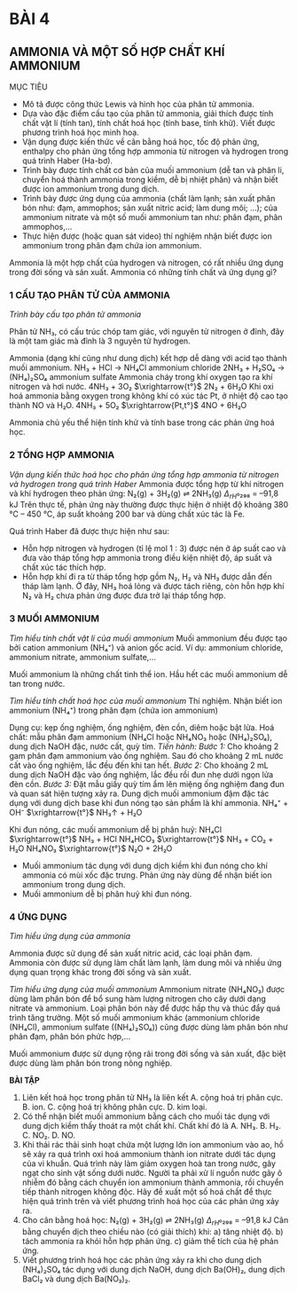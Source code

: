 # BÀI 4

## AMMONIA VÀ MỘT SỐ HỢP CHẤT KHÍ AMMONIUM

MỤC TIÊU
- Mô tả được công thức Lewis và hình học của phân tử ammonia.
- Dựa vào đặc điểm cấu tạo của phân tử ammonia, giải thích được tính chất vật lí (tính tan), tính chất hoá học (tính base, tính khử). Viết được phương trình hoá học minh hoạ.
- Vận dụng được kiến thức về cân bằng hoá học, tốc độ phản ứng, enthalpy cho phản ứng tổng hợp ammonia từ nitrogen và hydrogen trong quá trình Haber (Ha-bơ).
- Trình bày được tính chất cơ bản của muối ammonium (dễ tan và phân li, chuyển hoá thành ammonia trong kiềm, dễ bị nhiệt phân) và nhận biết được ion ammonium trong dung dịch.
- Trình bày được ứng dụng của ammonia (chất làm lạnh; sản xuất phân bón như: đạm, ammophos; sản xuất nitric acid; làm dung môi; ...); của ammonium nitrate và một số muối ammonium tan như: phân đạm, phân ammophos,...
- Thực hiện được (hoặc quan sát video) thí nghiệm nhận biết được ion ammonium trong phân đạm chứa ion ammonium.

Ammonia là một hợp chất của hydrogen và nitrogen, có rất nhiều ứng dụng trong đời sống và sản xuất. Ammonia có những tính chất và ứng dụng gì?

### 1 CẤU TẠO PHÂN TỬ CỦA AMMONIA

*Trình bày cấu tạo phân tử ammonia*

Phân tử NH₃, có cấu trúc chóp tam giác, với nguyên tử nitrogen ở đỉnh, đây là một tam giác mà đỉnh là 3 nguyên tử hydrogen.

Ammonia (dạng khí cũng như dung dịch) kết hợp dễ dàng với acid tạo thành muối ammonium.
NH₃ + HCl → NH₄Cl
              ammonium chloride
2NH₃ + H₂SO₄ → (NH₄)₂SO₄
               ammonium sulfate
Ammonia cháy trong khí oxygen tạo ra khí nitrogen và hơi nước.
4NH₃ + 3O₂ $\xrightarrow{t°}$ 2N₂ + 6H₂O
Khi oxi hoá ammonia bằng oxygen trong không khí có xúc tác Pt, ở nhiệt độ cao tạo thành NO và H₂O.
4NH₃ + 5O₂ $\xrightarrow{Pt,t°}$ 4NO + 6H₂O

Ammonia chủ yếu thể hiện tính khử và tính base trong các phản ứng hoá học.

### 2 TỔNG HỢP AMMONIA

*Vận dụng kiến thức hoá học cho phản ứng tổng hợp ammonia từ nitrogen và hydrogen trong quá trình Haber*
Ammonia được tổng hợp từ khí nitrogen và khí hydrogen theo phản ứng:
N₂(g) + 3H₂(g) ⇌ 2NH₃(g)     $Δ_{rH⁰}$₂₉₈ = –91,8 kJ
Trên thực tế, phản ứng này thường được thực hiện ở nhiệt độ khoảng 380 °C – 450 °C, áp suất khoảng 200 bar và dùng chất xúc tác là Fe.

Quá trình Haber đã được thực hiện như sau:
- Hỗn hợp nitrogen và hydrogen (tỉ lệ mol 1 : 3) được nén ở áp suất cao và đưa vào tháp tổng hợp ammonia trong điều kiện nhiệt độ, áp suất và chất xúc tác thích hợp.
- Hỗn hợp khí đi ra từ tháp tổng hợp gồm N₂, H₂ và NH₃ được dẫn đến tháp làm lạnh. Ở đây, NH₃ hoá lỏng và được tách riêng, còn hỗn hợp khí N₂ và H₂ chưa phản ứng được đưa trở lại tháp tổng hợp.

### 3 MUỐI AMMONIUM

*Tìm hiểu tính chất vật lí của muối ammonium*
Muối ammonium đều được tạo bởi cation ammonium (NH₄⁺) và anion gốc acid. Ví dụ: ammonium chloride, ammonium nitrate, ammonium sulfate,...

Muối ammonium là những chất tinh thể ion. Hầu hết các muối ammonium dễ tan trong nước.

*Tìm hiểu tính chất hoá học của muối ammonium*
Thí nghiệm. Nhận biết ion ammonium (NH₄⁺) trong phân đạm (chứa ion ammonium)

Dụng cụ: kẹp ống nghiệm, ống nghiệm, đèn cồn, diêm hoặc bật lửa.
Hoá chất: mẫu phân đạm ammonium (NH₄Cl hoặc NH₄NO₃ hoặc (NH₄)₂SO₄), dung dịch NaOH đặc, nước cất, quỳ tím.
*Tiến hành:*
*Bước 1:* Cho khoảng 2 gam phân đạm ammonium vào ống nghiệm. Sau đó cho khoảng 2 mL nước cất vào ống nghiệm, lắc đều đến khi tan hết.
*Bước 2:* Cho khoảng 2 mL dung dịch NaOH đặc vào ống nghiệm, lắc đều rồi đun nhẹ dưới ngọn lửa đèn cồn.
*Bước 3:* Đặt mẫu giấy quỳ tím ẩm lên miệng ống nghiệm đang đun và quan sát hiện tượng xảy ra.
Dung dịch muối ammonium đậm đặc tác dụng với dung dịch base khi đun nóng tạo sản phẩm là khí ammonia.
NH₄⁺ + OH⁻ $\xrightarrow{t°}$ NH₃↑ + H₂O

Khi đun nóng, các muối ammonium dễ bị phân huỷ:
NH₄Cl $\xrightarrow{t°}$ NH₃ + HCl
NH₄HCO₃ $\xrightarrow{t°}$ NH₃ + CO₂ + H₂O
NH₄NO₃ $\xrightarrow{t°}$ N₂O + 2H₂O

- Muối ammonium tác dụng với dung dịch kiềm khi đun nóng cho khí ammonia có mùi xốc đặc trưng. Phản ứng này dùng để nhận biết ion ammonium trong dung dịch.
- Muối ammonium dễ bị phân huỷ khi đun nóng.

### 4 ỨNG DỤNG

*Tìm hiểu ứng dụng của ammonia*

Ammonia được sử dụng để sản xuất nitric acid, các loại phân đạm. Ammonia còn được sử dụng làm chất làm lạnh, làm dung môi và nhiều ứng dụng quan trọng khác trong đời sống và sản xuất.

*Tìm hiểu ứng dụng của muối ammonium*
Ammonium nitrate (NH₄NO₃) được dùng làm phân bón để bổ sung hàm lượng nitrogen cho cây dưới dạng nitrate và ammonium. Loại phân bón này để được hấp thụ và thúc đẩy quá trình tăng trưởng.
Một số muối ammonium khác (ammonium chloride (NH₄Cl), ammonium sulfate ((NH₄)₂SO₄)) cũng được dùng làm phân bón như phân đạm, phân bón phức hợp,...

Muối ammonium được sử dụng rộng rãi trong đời sống và sản xuất, đặc biệt được dùng làm phân bón trong nông nghiệp.

**BÀI TẬP**

1. Liên kết hoá học trong phân tử NH₃ là liên kết
   A. cộng hoá trị phân cực.       B. ion.
   C. cộng hoá trị không phân cực.   D. kim loại.
2. Có thể nhận biết muối ammonium bằng cách cho muối tác dụng với dung dịch kiềm thấy thoát ra một chất khí. Chất khí đó là
   A. NH₃.       B. H₂.       C. NO₂.       D. NO.
3. Khi thải rác thải sinh hoạt chứa một lượng lớn ion ammonium vào ao, hồ sẽ xảy ra quá trình oxi hoá ammonium thành ion nitrate dưới tác dụng của vi khuẩn. Quá trình này làm giảm oxygen hoà tan trong nước, gây ngạt cho sinh vật sống dưới nước. Người ta phải xử lí nguồn nước gây ô nhiễm đó bằng cách chuyển ion ammonium thành ammonia, rồi chuyển tiếp thành nitrogen không độc. Hãy đề xuất một số hoá chất để thực hiện quá trình trên và viết phương trình hoá học của các phản ứng xảy ra.
4. Cho cân bằng hoá học:
   N₂(g) + 3H₂(g) ⇌ 2NH₃(g)     $Δ_{rH⁰}$₂₉₈ = –91,8 kJ
   Cân bằng chuyển dịch theo chiều nào (có giải thích) khi:
   a) tăng nhiệt độ.
   b) tách ammonia ra khỏi hỗn hợp phản ứng.
   c) giảm thể tích của hệ phản ứng.
5. Viết phương trình hoá học các phản ứng xảy ra khi cho dung dịch (NH₄)₂SO₄ tác dụng với dung dịch NaOH, dung dịch Ba(OH)₂, dung dịch BaCl₂ và dung dịch Ba(NO₃)₂.
